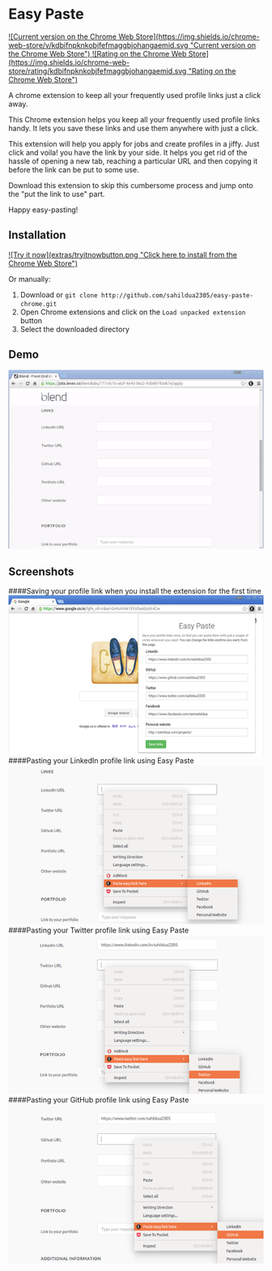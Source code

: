 # Easy Paste
<a href="https://chrome.google.com/webstore/detail/easy-paste/kdbifnpknkobjfefmaggbjohangaemid" target="_blank">
  ![Current version on the Chrome Web Store](https://img.shields.io/chrome-web-store/v/kdbifnpknkobjfefmaggbjohangaemid.svg "Current version on the Chrome Web Store")
</a>
<a href="https://chrome.google.com/webstore/detail/easy-paste/kdbifnpknkobjfefmaggbjohangaemid" target="_blank">
  ![Rating on the Chrome Web Store](https://img.shields.io/chrome-web-store/rating/kdbifnpknkobjfefmaggbjohangaemid.svg "Rating on the Chrome Web Store")
</a>

A chrome extension to keep all your frequently used profile links just a click away.

This Chrome extension helps you keep all your frequently used profile links handy. It lets you save these links and use them anywhere with just a click.

This extension will help you apply for jobs and create profiles in a jiffy. Just click and voila! you have the link by your side. It helps you get rid of the hassle of opening a new tab, reaching a particular URL and then copying it before the link can be put to some use.

Download this extension to skip this cumbersome process and jump onto the "put the link to use" part.

Happy easy-pasting!

Installation
------------

<a href="https://chrome.google.com/webstore/detail/easy-paste/kdbifnpknkobjfefmaggbjohangaemid" target="_blank">
  ![Try it now](extras/tryitnowbutton.png "Click here to install from the Chrome Web Store")
</a>

Or manually:

1. Download or `git clone http://github.com/sahildua2305/easy-paste-chrome.git`
2. Open Chrome extensions and click on the `Load unpacked extension` button
3. Select the downloaded directory


Demo
-----
![screengrab-demo-easy-paste](extras/screengrab-demo-easy-paste.gif)


Screenshots
-----------

####Saving your profile link when you install the extension for the first time
![Screenshot](extras/rsz_selection_075.png)
####Pasting your LinkedIn profile link using Easy Paste
![Screenshot](extras/rsz_linkedin_full.png)
####Pasting your Twitter profile link using Easy Paste
![Screenshot](extras/rsz_twitter_full.png)
####Pasting your GitHub profile link using Easy Paste
![Screenshot](extras/rsz_github_full.png)
